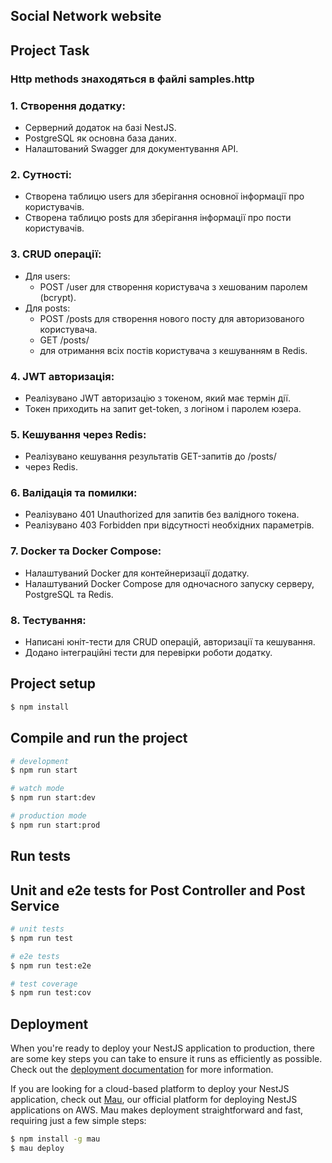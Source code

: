 ## Social Network website
## Project Task
### Http methods знаходяться в файлі samples.http

### 1. Створення додатку:
* Cерверний додаток на базі NestJS.
* PostgreSQL як основна база даних.
* Налаштований Swagger для документування API.
### 2. Сутності:
* Створена таблицю users для зберігання основної інформації про користувачів.
* Створена таблицю posts для зберігання інформації про пости користувачів.
### 3. CRUD операції:
* Для users:
    * POST /user для створення користувача з хешованим паролем (bcrypt).
* Для posts:
    * POST /posts для створення нового посту для авторизованого користувача.
    * GET /posts/
    * для отримання всіх постів користувача з кешуванням в Redis.
### 4. JWT авторизація:
* Реалізувано JWT авторизацію з токеном, який має термін дії.
* Токен приходить на запит get-token, з логіном і паролем юзера.
### 5. Кешування через Redis:
* Реалізувано кешування результатів GET-запитів до /posts/
* через Redis.
### 6. Валідація та помилки:
* Реалізувано 401 Unauthorized для запитів без валідного токена.
* Реалізувано 403 Forbidden при відсутності необхідних параметрів.
### 7. Docker та Docker Compose:
* Налаштуваний Docker для контейнеризації додатку.
* Налаштуваний Docker Compose для одночасного запуску серверу, PostgreSQL та Redis.
### 8. Тестування:
* Написані юніт-тести для CRUD операцій, авторизації та кешування.
* Додано інтеграційні тести для перевірки роботи додатку.

## Project setup

```bash
$ npm install
```

## Compile and run the project

```bash
# development
$ npm run start

# watch mode
$ npm run start:dev

# production mode
$ npm run start:prod
```

## Run tests
## Unit and e2e tests for Post Controller and Post Service

```bash
# unit tests
$ npm run test

# e2e tests
$ npm run test:e2e

# test coverage
$ npm run test:cov
```

## Deployment

When you're ready to deploy your NestJS application to production, there are some key steps you can take to ensure it runs as efficiently as possible. Check out the [deployment documentation](https://docs.nestjs.com/deployment) for more information.

If you are looking for a cloud-based platform to deploy your NestJS application, check out [Mau](https://mau.nestjs.com), our official platform for deploying NestJS applications on AWS. Mau makes deployment straightforward and fast, requiring just a few simple steps:

```bash
$ npm install -g mau
$ mau deploy
```
